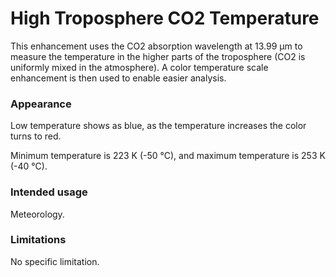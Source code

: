 # High Troposphere CO2 Temperature

This enhancement uses the CO2 absorption wavelength at 13.99 µm to measure the temperature in the higher parts of the troposphere (CO2 is uniformly mixed in the atmosphere).
A color temperature scale enhancement is then used to enable easier analysis.

### Appearance

Low temperature shows as blue, as the temperature increases the color turns to red.

Minimum temperature is 223 K (-50 °C), and maximum temperature is 253 K (-40 °C).


### Intended usage

Meteorology.

### Limitations

No specific limitation.